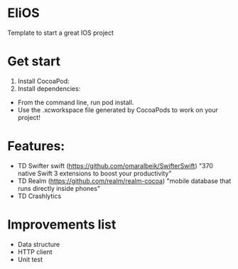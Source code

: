 # EliOS
Template to start a great IOS project

# Get start
1. Install CocoaPod:
2. Install dependencies: 
  - From the command line, run pod install.
  - Use the .xcworkspace file generated by CocoaPods to work on your project!

# Features:
- TD Swifter swift (https://github.com/omaralbeik/SwifterSwift) "370 native Swift 3 extensions to boost your productivity"
- TD Realm (https://github.com/realm/realm-cocoa) "mobile database that runs directly inside phones"
- TD Crashlytics 


# Improvements list
- Data structure
- HTTP client
- Unit test

